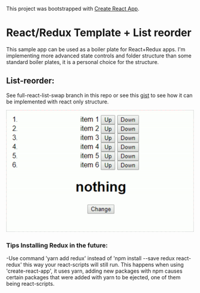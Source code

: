 This project was bootstrapped with [Create React App](https://github.com/facebookincubator/create-react-app).

# React/Redux Template + List reorder
This sample app can be used as a boiler plate for React+Redux apps. I'm implementing more advanced state controls and folder structure than some standard boiler plates, it is a personal choice for the structure.

## List-reorder:
See full-react-list-swap branch in this repo or see this [gist](https://gist.github.com/DevTrader/5f14614e1d178dec0f6d48b68fa6dfaf) to see how it can be implemented with react only structure.

![demo](https://raw.githubusercontent.com/DevTrader/react-redux-boilerplate/master/swap-list-demo.gif)

### Tips Installing Redux in the future:
-Use command 'yarn add redux' instead of 'npm install --save redux react-redux' this way your react-scripts will still run. This happens when using 'create-react-app', it uses yarn, adding new packages with npm causes certain packages that were added with yarn to be ejected, one of them being react-scripts.  
